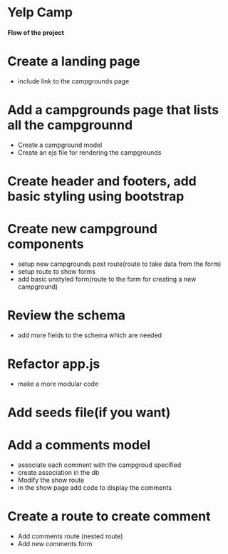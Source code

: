 # Yelp Camp

<h4>Flow of the project<h4>

# Create a landing page

- include link to the campgrounds page

# Add a campgrounds page that lists all the campgrounnd

- Create a campground model
- Create an ejs file for rendering the campgrounds

# Create header and footers, add basic styling using bootstrap

# Create new campground components

- setup new campgrounds post route(route to take data from the form)
- setup route to show forms
- add basic unstyled form(route to the form for creating a new campground)

# Review the schema
- add more fields to the schema which are needed

# Refactor app.js
- make a more modular code

# Add seeds file(if you want)

# Add a comments model
- associate each comment with the campgroud specified
- create association in the db
- Modify the show route 
- in the show page add code to display the comments

# Create a route to create comment
- Add comments route (nested route)
- Add new comments form

